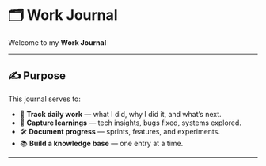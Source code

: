 # 🗂️ Work Journal

Welcome to my **Work Journal**

---

## ✍️ Purpose

This journal serves to:

- 📆 **Track daily work** — what I did, why I did it, and what’s next.
- 🧠 **Capture learnings** — tech insights, bugs fixed, systems explored.
- 🛠️ **Document progress** — sprints, features, and experiments.
- 📚 **Build a knowledge base** — one entry at a time.

---
